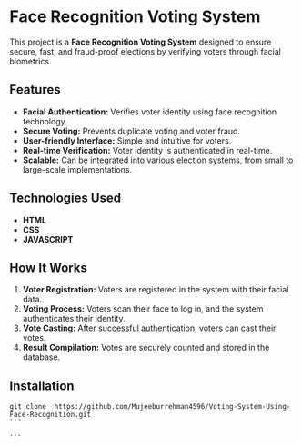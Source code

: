 # Face Recognition Voting System

This project is a **Face Recognition Voting System** designed to ensure secure, fast, and fraud-proof elections by verifying voters through facial biometrics.

## Features
- **Facial Authentication:** Verifies voter identity using face recognition technology.
- **Secure Voting:** Prevents duplicate voting and voter fraud.
- **User-friendly Interface:** Simple and intuitive for voters.
- **Real-time Verification:** Voter identity is authenticated in real-time.
- **Scalable:** Can be integrated into various election systems, from small to large-scale implementations.

## Technologies Used
- **HTML** 
- **CSS** 
- **JAVASCRIPT** 

  
## How It Works
1. **Voter Registration:** Voters are registered in the system with their facial data.
2. **Voting Process:** Voters scan their face to log in, and the system authenticates their identity.
3. **Vote Casting:** After successful authentication, voters can cast their votes.
4. **Result Compilation:** Votes are securely counted and stored in the database.

## Installation

    git clone  https://github.com/Mujeeburrehman4596/Voting-System-Using-Face-Recognition.git
    ```

    ```




